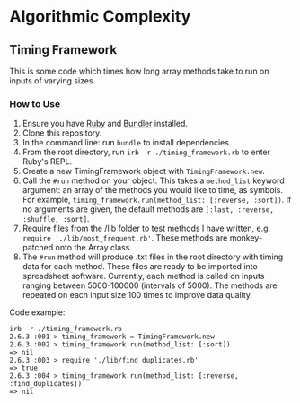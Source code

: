 # Algorithmic Complexity

## Timing Framework

This is some code which times how long array methods take to run on inputs of varying sizes.

### How to Use

1. Ensure you have [Ruby](https://www.ruby-lang.org/en/documentation/installation/) and [Bundler](https://bundler.io/) installed.
2. Clone this repository.
3. In the command line: run `bundle` to install dependencies.
4. From the root directory, run `irb -r ./timing_framework.rb` to enter Ruby's REPL.
5. Create a new TimingFramework object with `TimingFramework.new`.
6. Call the `#run` method on your object. This takes a `method_list` keyword argument: an array of the methods you would like to time, as symbols. For example, `timing_framework.run(method_list: [:reverse, :sort])`. If no arguments are given, the default methods are `[:last, :reverse, :shuffle, :sort]`.
7. Require files from the /lib folder to test methods I have written, e.g. `require './lib/most_frequent.rb'`. These methods are monkey-patched onto the Array class.
8. The `#run` method will produce .txt files in the root directory with timing data for each method.
   These files are ready to be imported into spreadsheet software. Currently, each method is called on inputs ranging between 5000-100000 (intervals of 5000). The methods are repeated on each input size 100 times to improve data quality.

Code example:

```
irb -r ./timing_framework.rb
2.6.3 :001 > timing_framework = TimingFramework.new
2.6.3 :002 > timing_framework.run(method_list: [:sort])
=> nil
2.6.3 :003 > require './lib/find_duplicates.rb'
=> true
2.6.3 :004 > timing_framework.run(method_list: [:reverse, :find_duplicates])
=> nil
```
